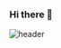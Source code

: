 ### Hi there 👋
![header](https://Minki-Kim.vercel.app/api?type=venom&color=auto&height=300&section=header&text=capsule%20render&fontSize=90)


<!--
**kiiimiiin/kiiimiiin** is a ✨ _special_ ✨ repository because its `README.md` (this file) appears on your GitHub profile.

Here are some ideas to get you started:

- 🔭 I’m currently working on ...
- 🌱 I’m currently learning ...
- 👯 I’m looking to collaborate on ...
- 🤔 I’m looking for help with ...
- 💬 Ask me about ...
- 📫 How to reach me: ...
- 😄 Pronouns: ...
- ⚡ Fun fact: ...
-->
